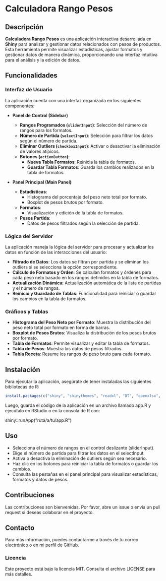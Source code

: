 # Calculadora Rango Pesos

## Descripción

**Calculadora Rango Pesos** es una aplicación interactiva desarrollada en **Shiny** para analizar y gestionar datos relacionados con pesos de productos. Esta herramienta permite visualizar estadísticas, ajustar formatos y gestionar datos de manera dinámica, proporcionando una interfaz intuitiva para el análisis y la edición de datos.

## Funcionalidades

### Interfaz de Usuario

La aplicación cuenta con una interfaz organizada en los siguientes componentes:

- **Panel de Control (Sidebar)**
  - **Rangos Programados (`sliderInput`)**: Selección del número de rangos para los formatos.
  - **Número de Partida (`selectInput`)**: Selección para filtrar los datos según el número de partida.
  - **Eliminar Outliers (`checkboxInput`)**: Activar o desactivar la eliminación de valores atípicos.
  - **Botones (`actionButton`)**:
    - **Nueva Tabla Formatos**: Reinicia la tabla de formatos.
    - **Guardar Tabla Formatos**: Guarda los cambios realizados en la tabla de formatos.

- **Panel Principal (Main Panel)**
  - **Estadísticas**: 
    - Histograma del porcentaje del peso neto total por formato.
    - Boxplot de pesos brutos por formato.
  - **Formatos**: 
    - Visualización y edición de la tabla de formatos.
  - **Pesos Partida**: 
    - Datos de pesos filtrados según la selección de partida.

### Lógica del Servidor

La aplicación maneja la lógica del servidor para procesar y actualizar los datos en función de las interacciones del usuario:

- **Filtrado de Datos**: Los datos se filtran por partida y se eliminan los outliers si se selecciona la opción correspondiente.
- **Cálculo de Formatos y Orden**: Se calculan formatos y órdenes para cada peso neto basado en los rangos definidos en la tabla de formatos.
- **Actualización Dinámica**: Actualización automática de la lista de partidas y el número de rangos.
- **Reinicio y Guardado de Tablas**: Funcionalidad para reiniciar o guardar los cambios en la tabla de formatos.

### Gráficos y Tablas

- **Histograma del Peso Neto por Formato**: Muestra la distribución del peso neto total por formato en forma de barras.
- **Boxplot de Pesos Brutos**: Visualiza la distribución de los pesos brutos por formato.
- **Tabla de Formatos**: Permite visualizar y editar la tabla de formatos.
- **Tabla de Pesos**: Muestra los datos de pesos filtrados.
- **Tabla Receta**: Resume los rangos de peso bruto para cada formato.

## Instalación

Para ejecutar la aplicación, asegúrate de tener instaladas las siguientes bibliotecas de R:

```r
install.packages(c("shiny", "shinythemes", "readxl", "DT", "openxlsx", "ggplot2", "tidyverse", "shinyalert"))
```
Luego, guarda el código de la aplicación en un archivo llamado app.R y ejecútalo en RStudio o en la consola de R con:

shiny::runApp("ruta/a/tu/app.R")

## Uso
- Selecciona el número de rangos en el control deslizante (sliderInput).
- Elige el número de partida para filtrar los datos en el selectInput.
- Activa o desactiva la eliminación de outliers según sea necesario.
- Haz clic en los botones para reiniciar la tabla de formatos o guardar los cambios.
- Consulta las pestañas en el panel principal para visualizar estadísticas, formatos y datos de pesos.
  
## Contribuciones
Las contribuciones son bienvenidas. Por favor, abre un issue o envía un pull request si deseas colaborar en el proyecto.

## Contacto
Para más información, puedes contactarme a través de tu correo electrónico o en mi perfil de GitHub.

### Licencia
Este proyecto está bajo la licencia MIT. Consulta el archivo LICENSE para más detalles.


